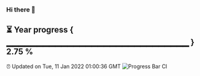 ### Hi there 👋
⏳ Year progress { ▁▁▁▁▁▁▁▁▁▁▁▁▁▁▁▁▁▁▁▁▁▁▁▁▁▁▁▁▁▁ } 2.75 %
---
⏰ Updated on Tue, 11 Jan 2022 01:00:36 GMT
![Progress Bar CI](https://github.com/liununu/liununu/workflows/Progress%20Bar%20CI/badge.svg)
